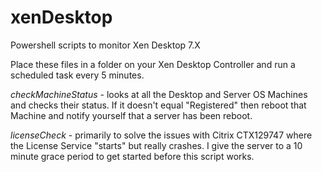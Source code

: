 # xenDesktop
Powershell scripts to monitor Xen Desktop 7.X

Place these files in a folder on your Xen Desktop Controller and run a scheduled task every 5 minutes.

*checkMachineStatus* - looks at all the Desktop and Server OS Machines and checks their status.  If it doesn't equal "Registered" then reboot that Machine and notify yourself that a server has been reboot.

*licenseCheck* - primarily to solve the issues with Citrix CTX129747 where the License Service "starts" but really crashes.  I give the server to a 10 minute grace period to get started before this script works.


